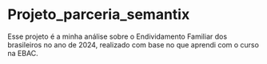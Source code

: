 # Projeto_parceria_semantix
Esse projeto é a minha análise sobre o Endividamento Familiar dos brasileiros no ano de 2024, realizado com base no que aprendi com o curso na EBAC.
